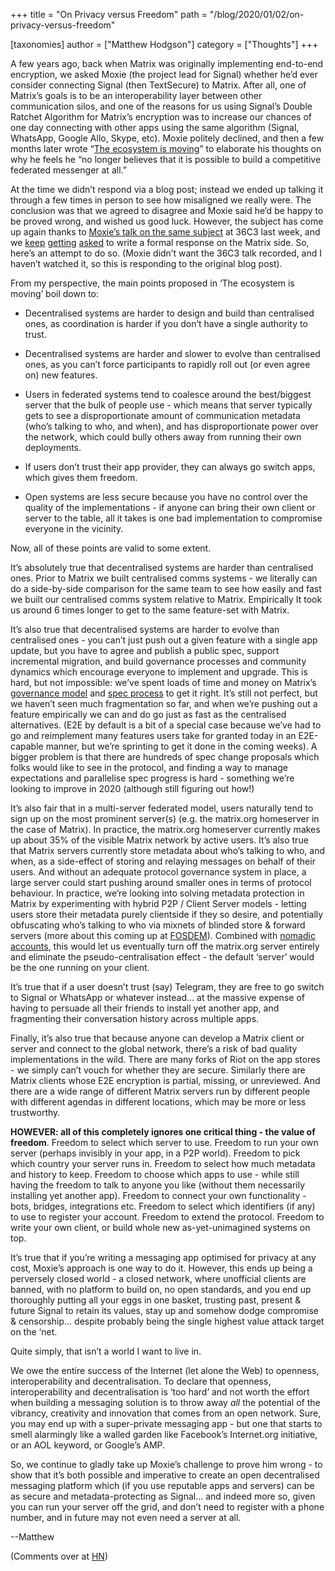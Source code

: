 +++
title = "On Privacy versus Freedom"
path = "/blog/2020/01/02/on-privacy-versus-freedom"

[taxonomies]
author = ["Matthew Hodgson"]
category = ["Thoughts"]
+++

A few years ago, back when Matrix was originally implementing end-to-end encryption, we asked Moxie (the project lead for Signal) whether he’d ever consider connecting Signal (then TextSecure) to Matrix.  After all, one of Matrix’s goals is to be an interoperability layer between other communication silos, and one of the reasons for us using Signal’s Double Ratchet Algorithm for Matrix’s encryption was to increase our chances of one day connecting with other apps using the same algorithm (Signal, WhatsApp, Google Allo, Skype, etc).  Moxie politely declined, and then a few months later wrote “[The ecosystem is moving](https://signal.org/blog/the-ecosystem-is-moving/)” to elaborate his thoughts on why he feels he “no longer believes that it is possible to build a competitive federated messenger at all.”

At the time we didn’t respond via a blog post; instead we ended up talking it through a few times in person to see how misaligned we really were. The conclusion was that we agreed to disagree and Moxie said he’d be happy to be proved wrong, and wished us good luck.  However, the subject has come up again thanks to [Moxie’s talk on the same subject](https://fahrplan.events.ccc.de/congress/2019/Fahrplan/events/11086.html) at 36C3 last week, and we [keep](https://news.ycombinator.com/item?id=21933891) [getting](https://news.ycombinator.com/item?id=21935219) [asked](https://matrix.to/#/!OGEhHVWSdvArJzumhm:matrix.org/$SzdpeR_Hji5AMOkydnYzv5UN_UaGdN710ThF-lfAt9A?via=matrix.org&via=t2bot.io&via=privacytools.io) to write a formal response on the Matrix side.  So, here’s an attempt to do so.  (Moxie didn’t want the 36C3 talk recorded, and I haven’t watched it, so this is responding to the original blog post).

From my perspective, the main points proposed in ‘The ecosystem is moving’ boil down to:

* Decentralised systems are harder to design and build than centralised ones, as coordination is harder if you don’t have a single authority to trust.

* Decentralised systems are harder and slower to evolve than centralised ones, as you can’t force participants to rapidly roll out (or even agree on) new features.

* Users in federated systems tend to coalesce around the best/biggest server that the bulk of people use - which means that server typically gets to see a disproportionate amount of communication metadata (who’s talking to who, and when), and has disproportionate power over the network, which could bully others away from running their own deployments.

* If users don’t trust their app provider, they can always go switch apps, which gives them freedom.

* Open systems are less secure because you have no control over the quality of the implementations - if anyone can bring their own client or server to the table, all it takes is one bad implementation to compromise everyone in the vicinity.

Now, all of these points are valid to some extent.

It’s absolutely true that decentralised systems are harder than centralised ones.  Prior to Matrix we built centralised comms systems - we literally can do a side-by-side comparison for the same team to see how easily and fast we built our centralised comms system relative to Matrix.  Empirically It took us around 6 times longer to get to the same feature-set with Matrix.

It’s also true that decentralised systems are harder to evolve than centralised ones - you can’t just push out a given feature with a single app update, but you have to agree and publish a public spec, support incremental migration, and build governance processes and community dynamics which encourage everyone to implement and upgrade.  This is hard, but not impossible: we’ve spent loads of time and money on Matrix’s [governance model](https://matrix.org/foundation/) and [spec process](https://matrix.org/docs/spec/proposals) to get it right.  It’s still not perfect, but we haven’t seen much fragmentation so far, and when we’re pushing out a feature empirically we can and do go just as fast as the centralised alternatives. (E2E by default is a bit of a special case because we’ve had to go and reimplement many features users take for granted today in an E2E-capable manner, but we’re sprinting to get it done in the coming weeks).  A bigger problem is that there are hundreds of spec change proposals which folks would like to see in the protocol, and finding a way to manage expectations and parallelise spec progress is hard - something we’re looking to improve in 2020 (although still figuring out how!)

It’s also fair that in a multi-server federated model, users naturally tend to sign up on the most prominent server(s) (e.g. the matrix.org homeserver in the case of Matrix).  In practice, the matrix.org homeserver currently makes up about 35% of the visible Matrix network by active users.  It’s also true that Matrix servers currently store metadata about who’s talking to who, and when, as a side-effect of storing and relaying messages on behalf of their users.  And without an adequate protocol governance system in place, a large server could start pushing around smaller ones in terms of protocol behaviour.  In practice, we’re looking into solving metadata protection in Matrix by experimenting with hybrid P2P / Client Server models - letting users store their metadata purely clientside if they so desire, and potentially obfuscating who’s talking to who via mixnets of blinded store & forward servers (more about this coming up at [FOSDEM](https://fosdem.org/2020/schedule/event/dip_p2p_matrix/)). Combined with [nomadic accounts](https://github.com/matrix-org/matrix-doc/blob/rav/proposal/remove_mxids_from_events/proposals/1228-removing-mxids-from-events.md), this would let us eventually turn off the matrix.org server entirely and eliminate the pseudo-centralisation effect - the default ‘server’ would be the one running on your client.

It’s true that if a user doesn’t trust (say) Telegram, they are free to go switch to Signal or WhatsApp or whatever instead… at the massive expense of having to persuade all their friends to install yet another app, and fragmenting their conversation history across multiple apps.

Finally, it’s also true that because anyone can develop a Matrix client or server and connect to the global network, there’s a risk of bad quality implementations in the wild.  There are many forks of Riot on the app stores - we simply can’t vouch for whether they are secure.  Similarly there are Matrix clients whose E2E encryption is partial, missing, or unreviewed.  And there are a wide range of different Matrix servers run by different people with different agendas in different locations, which may be more or less trustworthy.

**HOWEVER: all of this completely ignores one critical thing - the value of freedom**.  Freedom to select which server to use.  Freedom to run your own server (perhaps invisibly in your app, in a P2P world). Freedom to pick which country your server runs in. Freedom to select how much metadata and history to keep. Freedom to choose which apps to use - while still having the freedom to talk to anyone you like (without them necessarily installing yet another app).  Freedom to connect your own functionality - bots, bridges, integrations etc.  Freedom to select which identifiers (if any) to use to register your account.  Freedom to extend the protocol.  Freedom to write your own client, or build whole new as-yet-unimagined systems on top.

It’s true that if you’re writing a messaging app optimised for privacy at any cost, Moxie’s approach is one way to do it. However, this ends up being a perversely closed world - a closed network, where unofficial clients are banned, with no platform to build on, no open standards, and you end up thoroughly putting all your eggs in one basket, trusting past, present & future Signal to retain its values, stay up and somehow dodge compromise & censorship… despite probably being the single highest value attack target on the ‘net.

Quite simply, that isn’t a world I want to live in.

We owe the entire success of the Internet (let alone the Web) to openness, interoperability and decentralisation.  To declare that openness, interoperability and decentralisation is ‘too hard’ and not worth the effort when building a messaging solution is to throw away *all* the potential of the vibrancy, creativity and innovation that comes from an open network.  Sure, you may end up with a super-private messaging app - but one that starts to smell alarmingly like a walled garden like Facebook’s Internet.org initiative, or an AOL keyword, or Google’s AMP.  

So, we continue to gladly take up Moxie’s challenge to prove him wrong - to show that it’s both possible and imperative to create an open decentralised messaging platform which (if you use reputable apps and servers) can be as secure and metadata-protecting as Signal… and indeed more so, given you can run your server off the grid, and don’t need to register with a phone number, and in future may not even need a server at all.

--Matthew

(Comments over at [HN](https://news.ycombinator.com/item?id=21936929))
